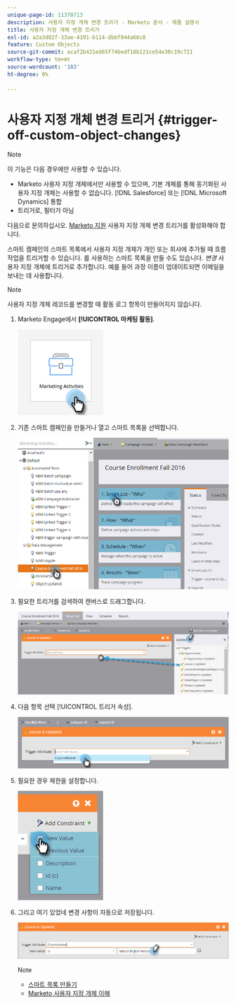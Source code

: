 ```yaml
---
unique-page-id: 11378713
description: 사용자 지정 개체 변경 트리거 - Marketo 문서 - 제품 설명서
title: 사용자 지정 개체 변경 트리거
exl-id: a2a3d82f-33ae-4191-b114-dbbf944a66c8
feature: Custom Objects
source-git-commit: acaf2b421ed65f74bedf18b121ce54e30c19c721
workflow-type: tm+mt
source-wordcount: '183'
ht-degree: 0%

---
```


# 사용자 지정 개체 변경 트리거 {#trigger-off-custom-object-changes}

>[!NOTE]
>
>이 기능은 다음 경우에만 사용할 수 있습니다.
>
>* Marketo 사용자 지정 개체에서만 사용할 수 있으며, 기본 개체를 통해 동기화된 사용자 지정 개체는 사용할 수 없습니다. [!DNL Salesforce] 또는 [!DNL Microsoft Dynamics] 통합
>* 트리거로, 필터가 아님
>
>다음으로 문의하십시오. [Marketo 지원](https://nation.marketo.com/t5/Support/ct-p/Support) 사용자 지정 개체 변경 트리거를 활성화해야 합니다.

스마트 캠페인의 스마트 목록에서 사용자 지정 개체가 개인 또는 회사에 추가될 때 흐름 작업을 트리거할 수 있습니다. 를 사용하는 스마트 목록을 만들 수도 있습니다. _변경_ 사용자 지정 개체에 트리거로 추가합니다. 예를 들어 과정 이름이 업데이트되면 이메일을 보내는 데 사용합니다.

>[!NOTE]
>
>사용자 지정 개체 레코드를 변경할 때 활동 로그 항목이 만들어지지 않습니다.

1. Marketo Engage에서 **[!UICONTROL 마케팅 활동]**.

   ![](assets/trigger-off-custom-object-changes-1.png)

1. 기존 스마트 캠페인을 만들거나 열고 스마트 목록을 선택합니다.

   ![](assets/trigger-off-custom-object-changes-2.png)

1. 필요한 트리거를 검색하여 캔버스로 드래그합니다.

   ![](assets/trigger-off-custom-object-changes-3.png)

1. 다음 항목 선택 [!UICONTROL 트리거 속성].

   ![](assets/trigger-off-custom-object-changes-4.png)

1. 필요한 경우 제한을 설정합니다.

   ![](assets/trigger-off-custom-object-changes-5.png)

1. 그리고 여기 있었네 변경 사항이 자동으로 저장됩니다.

   ![](assets/trigger-off-custom-object-changes-6.png)

   >[!NOTE]
   >
   >* [스마트 목록 만들기](/help/marketo/product-docs/core-marketo-concepts/smart-lists-and-static-lists/creating-a-smart-list/create-a-smart-list.md)
   >* [Marketo 사용자 지정 개체 이해](/help/marketo/product-docs/administration/marketo-custom-objects/understanding-marketo-custom-objects.md)
